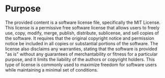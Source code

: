 # Purpose
The provided content is a software license file, specifically the MIT License. This license is a permissive free software license that allows users to freely use, copy, modify, merge, publish, distribute, sublicense, and sell copies of the software. It requires that the original copyright notice and permission notice be included in all copies or substantial portions of the software. The license also disclaims any warranties, stating that the software is provided "as is" without any guarantees of merchantability or fitness for a particular purpose, and it limits the liability of the authors or copyright holders. This type of license is commonly used to maximize freedom for software users while maintaining a minimal set of conditions.
